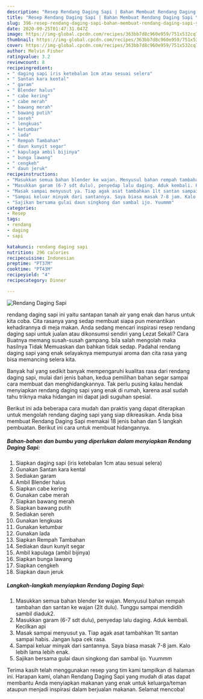 ```yaml
---
description: "Resep Rendang Daging Sapi | Bahan Membuat Rendang Daging Sapi Yang Enak Banget"
title: "Resep Rendang Daging Sapi | Bahan Membuat Rendang Daging Sapi Yang Enak Banget"
slug: 396-resep-rendang-daging-sapi-bahan-membuat-rendang-daging-sapi-yang-enak-banget
date: 2020-09-25T01:47:31.047Z
image: https://img-global.cpcdn.com/recipes/363bb7d8c960e959/751x532cq70/rendang-daging-sapi-foto-resep-utama.jpg
thumbnail: https://img-global.cpcdn.com/recipes/363bb7d8c960e959/751x532cq70/rendang-daging-sapi-foto-resep-utama.jpg
cover: https://img-global.cpcdn.com/recipes/363bb7d8c960e959/751x532cq70/rendang-daging-sapi-foto-resep-utama.jpg
author: Melvin Fisher
ratingvalue: 3.2
reviewcount: 8
recipeingredient:
- " daging sapi iris ketebalan 1cm atau sesuai selera"
- " Santan kara kental"
- " garam"
- " Blender halus"
- " cabe kering"
- " cabe merah"
- " bawang merah"
- " bawang putih"
- " sereh"
- " lengkuas"
- " ketumbar"
- " lada"
- " Rempah Tambahan"
- " daun kunyit segar"
- " kapulaga ambil bijinya"
- " bunga lawang"
- " cengkeh"
- " daun jeruk"
recipeinstructions:
- "Masukkan semua bahan blender ke wajan. Menyusul bahan rempah tambahan dan santan ke wajan (2lt dulu). Tunggu sampai mendidih sambil diaduk2."
- "Masukkan garam (6-7 sdt dulu), penyedap lalu daging. Aduk kembali. Kecilkan api"
- "Masak sampai menyusut ya. Tiap agak asat tambahkan 1lt santan sampai habis. Jangan lupa cek rasa."
- "Sampai keluar minyak dari santannya. Saya biasa masak 7-8 jam. Kalo lebih lama lebih enak."
- "Sajikan bersama gulai daun singkong dan sambal ijo. Yuummm"
categories:
- Resep
tags:
- rendang
- daging
- sapi

katakunci: rendang daging sapi 
nutrition: 296 calories
recipecuisine: Indonesian
preptime: "PT37M"
cooktime: "PT43M"
recipeyield: "4"
recipecategory: Dinner

---
```



![Rendang Daging Sapi](https://img-global.cpcdn.com/recipes/363bb7d8c960e959/751x532cq70/rendang-daging-sapi-foto-resep-utama.jpg)


rendang daging sapi ini yaitu santapan tanah air yang enak dan harus untuk kita coba. Cita rasanya yang sedap membuat siapa pun menantikan kehadirannya di meja makan.
Anda sedang mencari inspirasi resep rendang daging sapi untuk jualan atau dikonsumsi sendiri yang Lezat Sekali? Cara Buatnya memang susah-susah gampang. bila salah mengolah maka hasilnya Tidak Memuaskan dan bahkan tidak sedap. Padahal rendang daging sapi yang enak selayaknya mempunyai aroma dan cita rasa yang bisa memancing selera kita.



Banyak hal yang sedikit banyak mempengaruhi kualitas rasa dari rendang daging sapi, mulai dari jenis bahan, kedua pemilihan bahan segar sampai cara membuat dan menghidangkannya. Tak perlu pusing kalau hendak menyiapkan rendang daging sapi yang enak di rumah, karena asal sudah tahu triknya maka hidangan ini dapat jadi suguhan spesial.


Berikut ini ada beberapa cara mudah dan praktis yang dapat diterapkan untuk mengolah rendang daging sapi yang siap dikreasikan. Anda bisa membuat Rendang Daging Sapi memakai 18 jenis bahan dan 5 langkah pembuatan. Berikut ini cara untuk membuat hidangannya.

<!--inarticleads1-->

##### Bahan-bahan dan bumbu yang diperlukan dalam menyiapkan Rendang Daging Sapi:

1. Siapkan  daging sapi (iris ketebalan 1cm atau sesuai selera)
1. Gunakan  Santan kara kental
1. Sediakan  garam
1. Ambil  Blender halus
1. Siapkan  cabe kering
1. Gunakan  cabe merah
1. Siapkan  bawang merah
1. Siapkan  bawang putih
1. Sediakan  sereh
1. Gunakan  lengkuas
1. Gunakan  ketumbar
1. Gunakan  lada
1. Siapkan  Rempah Tambahan
1. Sediakan  daun kunyit segar
1. Ambil  kapulaga (ambil bijinya)
1. Siapkan  bunga lawang
1. Siapkan  cengkeh
1. Siapkan  daun jeruk




<!--inarticleads2-->

##### Langkah-langkah menyiapkan Rendang Daging Sapi:

1. Masukkan semua bahan blender ke wajan. Menyusul bahan rempah tambahan dan santan ke wajan (2lt dulu). Tunggu sampai mendidih sambil diaduk2.
1. Masukkan garam (6-7 sdt dulu), penyedap lalu daging. Aduk kembali. Kecilkan api
1. Masak sampai menyusut ya. Tiap agak asat tambahkan 1lt santan sampai habis. Jangan lupa cek rasa.
1. Sampai keluar minyak dari santannya. Saya biasa masak 7-8 jam. Kalo lebih lama lebih enak.
1. Sajikan bersama gulai daun singkong dan sambal ijo. Yuummm




Terima kasih telah menggunakan resep yang tim kami tampilkan di halaman ini. Harapan kami, olahan Rendang Daging Sapi yang mudah di atas dapat membantu Anda menyiapkan makanan yang enak untuk keluarga/teman ataupun menjadi inspirasi dalam berjualan makanan. Selamat mencoba!
